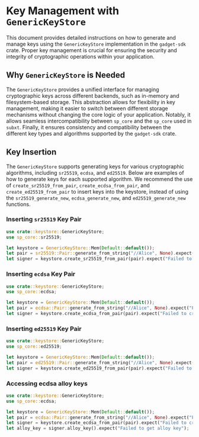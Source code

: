 # Key Management with `GenericKeyStore`

This document provides detailed instructions on how to generate and manage keys using the `GenericKeyStore` implementation in the `gadget-sdk` crate. Proper key management is crucial for ensuring the security and integrity of cryptographic operations within your application.

## Why `GenericKeyStore` is Needed

The `GenericKeyStore` provides a unified interface for managing cryptographic keys across different backends, such as in-memory and filesystem-based storage. This abstraction allows for flexibility in key management, making it easier to switch between different storage mechanisms without changing the core logic of your application.
Notably, it allows seamless intercompatibility between `sp_core` and the `sp_core` used in `subxt`. Finally, it ensures consistency and compatibility between the different key types and algorithms supported by the `gadget-sdk` crate.

## Key Insertion

The `GenericKeyStore` supports generating keys for various cryptographic algorithms, including `sr25519`, `ecdsa`, and `ed25519`. Below are examples of how to generate keys for each supported algorithm. We recommend the use of `create_sr25519_from_pair`, `create_ecdsa_from_pair`, and `create_ed25519_from_pair` to insert keys into the keystore, instead of using the `sr25519_generate_new`, `ecdsa_generate_new`, and `ed25519_generate_new` functions.

### Inserting `sr25519` Key Pair

```rust
use crate::keystore::GenericKeyStore;
use sp_core::sr25519;

let keystore = GenericKeyStore::Mem(Default::default());
let pair = sr25519::Pair::generate_from_string("//Alice", None).expect("Failed to generate sr25519 key pair");
let signer = keystore.create_sr25519_from_pair(pair).expect("Failed to create sr25519 key pair");
```

### Inserting `ecdsa` Key Pair

```rust
use crate::keystore::GenericKeyStore;
use sp_core::ecdsa;

let keystore = GenericKeyStore::Mem(Default::default());
let pair = ecdsa::Pair::generate_from_string("//Alice", None).expect("Failed to generate ecdsa key pair");
let signer = keystore.create_ecdsa_from_pair(pair).expect("Failed to create ecdsa key pair");
```

### Inserting `ed25519` Key Pair

```rust
use crate::keystore::GenericKeyStore;
use sp_core::ed25519;

let keystore = GenericKeyStore::Mem(Default::default());
let pair = ed25519::Pair::generate_from_string("//Alice", None).expect("Failed to generate ed25519 key pair");
let signer = keystore.create_ed25519_from_pair(pair).expect("Failed to create ed25519 key pair");
```

### Accessing ecdsa alloy keys
    
```rust
use crate::keystore::GenericKeyStore;
use sp_core::ecdsa;

let keystore = GenericKeyStore::Mem(Default::default());
let pair = ecdsa::Pair::generate_from_string("//Alice", None).expect("Failed to generate ecdsa key pair");
let signer = keystore.create_ecdsa_from_pair(pair).expect("Failed to create ecdsa key pair");
let alloy_key = signer.alloy_key().expect("Failed to get alloy key");
```
